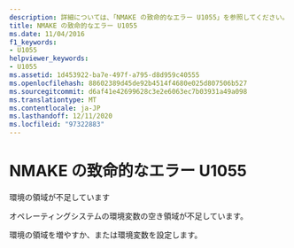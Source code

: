 ```yaml
---
description: 詳細については、「NMAKE の致命的なエラー U1055」を参照してください。
title: NMAKE の致命的なエラー U1055
ms.date: 11/04/2016
f1_keywords:
- U1055
helpviewer_keywords:
- U1055
ms.assetid: 1d453922-ba7e-497f-a795-d8d959c40555
ms.openlocfilehash: 88602389d45de92b4514f4680e025d807506b527
ms.sourcegitcommit: d6af41e42699628c3e2e6063ec7b03931a49a098
ms.translationtype: MT
ms.contentlocale: ja-JP
ms.lasthandoff: 12/11/2020
ms.locfileid: "97322883"
---
```

# <a name="nmake-fatal-error-u1055"></a>NMAKE の致命的なエラー U1055

環境の領域が不足しています

オペレーティングシステムの環境変数の空き領域が不足しています。

環境の領域を増やすか、または環境変数を設定します。
